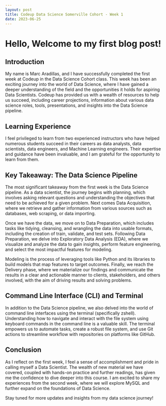 ```yaml
---
layout: post
title: Codeup Data Science Somerville Cohort - Week 1
date: 2023-06-25
---
```


# Hello, Welcome to my first blog post!

## Introduction

My name is Marc Aradillas, and I have successfully completed the first week at Codeup in the Data Science Cohort class. This week has been an exciting journey into the world of Data Science, where I have gained a deeper understanding of the field and the opportunities it holds for aspiring Data Scientists. Codeup has provided us with a wealth of resources to help us succeed, including career projections, information about various data science roles, tools, presentations, and insights into the Data Science pipeline.

## Learning Experience

I feel privileged to learn from two experienced instructors who have helped numerous students succeed in their careers as data analysts, data scientists, data engineers, and Machine Learning engineers. Their expertise and guidance have been invaluable, and I am grateful for the opportunity to learn from them.

## Key Takeaway: The Data Science Pipeline

The most significant takeaway from the first week is the Data Science pipeline. As a data scientist, the journey begins with planning, which involves asking relevant questions and understanding the objectives that need to be achieved for a given problem. Next comes Data Acquisition, where we retrieve and gather information from various sources such as databases, web scraping, or data importing.

Once we have the data, we move on to Data Preparation, which includes tasks like tidying, cleansing, and wrangling the data into usable formats, including the creation of train, validate, and test sets. Following Data Preparation, we delve into Exploratory Data Analysis (EDA), where we visualize and analyze the data to gain insights, perform feature engineering, and select the most impactful features for modeling.

Modeling is the process of leveraging tools like Python and its libraries to build models that map features to target outcomes. Finally, we reach the Delivery phase, where we materialize our findings and communicate the results in a clear and actionable manner to clients, stakeholders, and others involved, with the aim of driving results and solving problems.

## Command Line Interface (CLI) and Terminal

In addition to the Data Science pipeline, we also delved into the world of command line interfaces using the terminal (specifically zshell). Understanding how to navigate and interact with the file system using keyboard commands in the command line is a valuable skill. The terminal empowers us to automate tasks, create a robust file system, and use Git actions to streamline workflow with repositories on platforms like GitHub.

## Conclusion

As I reflect on the first week, I feel a sense of accomplishment and pride in calling myself a Data Scientist. The wealth of new material we have covered, coupled with hands-on practice and further readings, has given me the confidence to dive deeper into this course. I am excited to share my experiences from the second week, where we will explore MySQL and further expand on the foundations of Data Science.

Stay tuned for more updates and insights from my data science journey!

